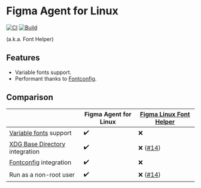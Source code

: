 # Figma Agent for Linux

[![CI](https://github.com/neetly/figma-agent-linux/actions/workflows/ci.yml/badge.svg)](https://github.com/neetly/figma-agent-linux/actions/workflows/ci.yml)
[![Build](https://github.com/neetly/figma-agent-linux/actions/workflows/build.yml/badge.svg)](https://github.com/neetly/figma-agent-linux/actions/workflows/build.yml)

(a.k.a. Font Helper)

## Features

- Variable fonts support.
- Performant thanks to [Fontconfig][].

## Comparison

|                                    | Figma Agent for Linux | [Figma Linux Font Helper][] |
| ---------------------------------- | --------------------- | --------------------------- |
| [Variable fonts][] support         | ✔️                    | ❌                          |
| [XDG Base Directory][] integration | ✔️                    | ❌ ([#14][])                |
| [Fontconfig][] integration         | ✔️                    | ❌                          |
| Run as a non-root user             | ✔️                    | ❌ ([#14][])                |

[figma linux font helper]: https://github.com/Figma-Linux/figma-linux-font-helper
[variable fonts]: https://www.figma.com/typography/variable-fonts/
[xdg base directory]: https://specifications.freedesktop.org/basedir-spec/basedir-spec-latest.html
[fontconfig]: https://www.freedesktop.org/wiki/Software/fontconfig/
[#14]: https://github.com/Figma-Linux/figma-linux-font-helper/issues/14

